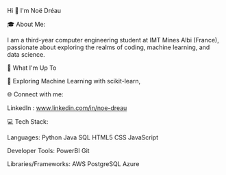 Hi 👋 I'm Noë Dréau

🎓 About Me:

I am a third-year computer engineering student at IMT Mines Albi (France), passionate about exploring the realms of coding, machine learning, and data science.

🚀 What I'm Up To

🤖 Exploring Machine Learning with scikit-learn,



🌐 Connect with me:

LinkedIn : www.linkedin.com/in/noe-dreau

💻 Tech Stack:

Languages: Python Java SQL HTML5 CSS JavaScript

Developer Tools: PowerBI Git

Libraries/Frameworks: AWS PostgreSQL Azure 
